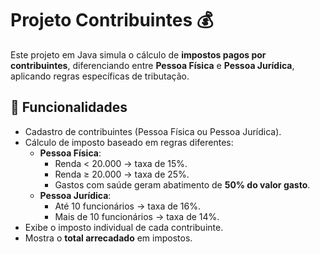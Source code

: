 # Projeto Contribuintes 💰

Este projeto em Java simula o cálculo de **impostos pagos por contribuintes**, diferenciando entre **Pessoa Física** e **Pessoa Jurídica**, aplicando regras específicas de tributação.

## 📌 Funcionalidades

- Cadastro de contribuintes (Pessoa Física ou Pessoa Jurídica).
- Cálculo de imposto baseado em regras diferentes:
  - **Pessoa Física**:
    - Renda < 20.000 → taxa de 15%.
    - Renda ≥ 20.000 → taxa de 25%.
    - Gastos com saúde geram abatimento de **50% do valor gasto**.
  - **Pessoa Jurídica**:
    - Até 10 funcionários → taxa de 16%.
    - Mais de 10 funcionários → taxa de 14%.
- Exibe o imposto individual de cada contribuinte.
- Mostra o **total arrecadado** em impostos.


